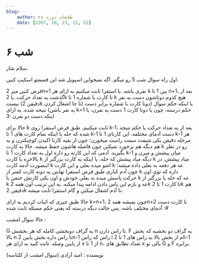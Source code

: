 ```yaml
---
blog:
    author: طلاهای دوره ۲۸
    date: [1397, 10, 23, 12, 52]
---
```

# شب ۶

<div class="cnt">
<p>سلام شاز.</p>
<p>اول راه سوال شب 5 رو میگم. اگه نمیخواین اسپویل شه این قسمتو اسکیپ کنین.</p>
<p>فرض کنین میز 2n+1 نفری باشه. با استقرا ثابت میکنیم به ازای هر k بین 1 تا n+1، بعد از گذشت یه تعداد حرکت، یا 2k تا کارت با شماره 1 تا k هیچ کدوم دوتاشون دست یه نفر نیست (دقیقن 2k تا جا اشغال کردن) یا اینکه حکم سوال (دوتا کارت با شماره برابر دست یه نفر باشن) نتیحه شده. به ازای k=1 حکم درسته، چون یا دوتا کارت 1 دست یه نفرن، یا اینکه دست دو نفرن :3</p>
<p>حالا برای k ثابت میکنیم. طبق فرض استقرا روی k-1، بعد از یه تعداد حرکت یا حکم نتیجه شده که حله یا اینکه تمام کارت های 1 تا k-1 دست آدمای مختلفه. این کارتای 1 تا k-1 هر مرحله دقیقن یکی شیفت سمت راست میخورن؛ چون از بقیه کارتا اکیدن کوچیکترن و به هم دیگه هم برخورد نمیکنن چون فاصله هاشون حفظ میشه. حالا یه کارت k رو در نظر بگیرید. آدمی که این کارته رو داره اول یه تعداد کارت 1 تا k-1 میان پیشش و میرن و بالاخره یا کارت k دیگه میاد پیشش که حله، یا اینکه یه کارت بزرگتر از k میاد پیشش. در اینصورت آدمه کارت k اشو میده بغلی و این کارت k عه هر دفعه به بغلی داده میشه؛ چون آدم کناری طبق فرض استقرا نهایتن یه دونه کارت کمتر از k داره که توی اون حرکت پاسش میده به بغلی خودش و اون یکی کارتش حتمن یا k عه که حله یا بزرگتر از k عه و بازم این پاس دادن ادامه پیدا میکنه. به این ترتیب اون همه 2k تا کارت 1 تا 2k هم دقیقن 2k تا آدم اشغال میکنن و گام استقرا ثابت میشه.</p>
<p>حالا طبق چیزی که اثبات کردیم به ازای k=n+1، چون نمیشه همه 2n+2 تا کارت دست آدمای مختلف باشه، پس حالت دیگه درسته که یعنی حکم مسئله ثابت شده :#</p>

<p>حالا سوال امشب :</p>
<p>G یه گراف دوبخشی کامله که هر بخشش n تا راس دارن. F یه گراف دو بخشیه که بخش بالا n تا راس داره بخش پایین 2n-1 راس که راس i ام از بخش بالا به راس های 1 تا 2i-1 از پایین وصله. ثابت کنید به ازای هر x از 1 تا n، تعداد تطابق های x یالی تو G و F برابره.</p>

<p>نویسنده : امید آزادی (سوال امشب از کلباسه)</p>
</div>
